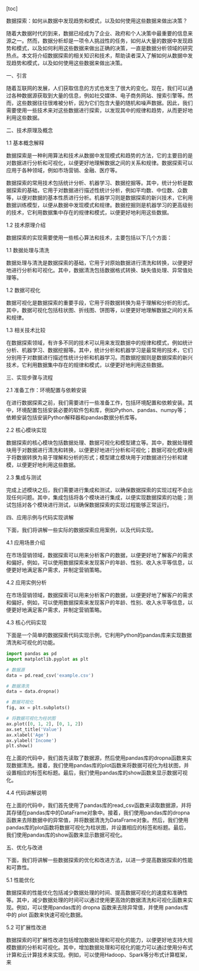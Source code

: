 
[toc]                    
                
                
数据探索：如何从数据中发现趋势和模式，以及如何使用这些数据来做出决策？

随着大数据时代的到来，数据已经成为了企业、政府和个人决策中最重要的信息来源之一。然而，数据分析却是一项令人挑战性的任务，如何从大量的数据中发现趋势和模式，以及如何利用这些数据来做出正确的决策，一直是数据分析领域的研究热点。本文将介绍数据探索的相关知识和技术，帮助读者深入了解如何从数据中发现趋势和模式，以及如何使用这些数据来做出决策。

一、引言

随着互联网的发展，人们获取信息的方式也发生了很大的变化。现在，我们可以通过各种数据源获取到大量的信息，例如社交媒体、电子商务网站、搜索引擎等。然而，这些数据往往很难被分析，因为它们包含大量的随机和噪声数据。因此，我们需要使用一些技术来对这些数据进行探索，以发现其中的规律和趋势，从而更好地利用这些数据。

二、技术原理及概念

1.1 基本概念解释

数据探索是一种利用算法和技术从数据中发现模式和趋势的方法，它的主要目的是对数据进行分析和可视化，以便更好地理解数据之间的关系和规律。数据探索可以应用于各种领域，例如市场营销、金融、医疗等。

数据探索的常用技术包括统计分析、机器学习、数据挖掘等。其中，统计分析是数据探索的基础，它用于对数据进行描述性统计分析，例如平均数、中位数、众数等，以便对数据的基本性质进行分析。机器学习则是数据探索的新兴技术，它利用数据训练模型，以便从数据中发现模式和规律。数据挖掘则是机器学习的更高级别的技术，它利用数据集中存在的规律和模式，以便更好地利用这些数据。

1.2 技术原理介绍

数据探索的实现需要使用一些核心算法和技术，主要包括以下几个方面：

1.1 数据处理与清洗

数据处理与清洗是数据探索的基础，它用于对原始数据进行清洗和转换，以便更好地进行分析和可视化。其中，数据清洗包括数据格式转换、缺失值处理、异常值处理等。

1.2 数据可视化

数据可视化是数据探索的重要手段，它用于将数据转换为易于理解和分析的形式。其中，数据可视化包括柱状图、折线图、饼图等，以便更好地理解数据之间的关系和规律。

1.3 相关技术比较

在数据探索领域，有许多不同的技术可以用来发现数据中的规律和模式，例如统计分析、机器学习、数据挖掘等。其中，统计分析和机器学习是最常用的技术，它们分别用于对数据进行描述性统计分析和机器学习。而数据挖掘则是数据探索的新兴技术，它利用数据集中存在的规律和模式，以便更好地利用这些数据。

三、实现步骤与流程

2.1 准备工作：环境配置与依赖安装

在进行数据探索之前，我们需要进行一些准备工作，包括环境配置和依赖安装。其中，环境配置包括安装必要的软件包和库，例如Python、pandas、numpy等；依赖安装包括安装Python解释器和pandas数据分析库等。

2.2 核心模块实现

数据探索的核心模块包括数据处理、数据可视化和模型建立等。其中，数据处理模块用于对数据进行清洗和转换，以便更好地进行分析和可视化；数据可视化模块用于将数据转换为易于理解和分析的形式；模型建立模块用于对数据进行分析和建模，以便更好地利用这些数据。

2.3 集成与测试

完成上述模块之后，我们需要进行集成和测试，以确保数据探索的实现过程不会出现任何问题。其中，集成包括将各个模块进行集成，以便实现数据探索的功能；测试包括对各个模块进行测试，以确保数据探索的实现过程能够正常运行。

四、应用示例与代码实现讲解

下面，我们将讲解一些实际的数据探索应用案例，以及代码实现。

4.1 应用场景介绍

在市场营销领域，数据探索可以用来分析客户的数据，以便更好地了解客户的需求和偏好。例如，可以使用数据探索来发现客户的年龄、性别、收入水平等信息，以便更好地满足客户需求，并制定营销策略。

4.2 应用实例分析

在市场营销领域，数据探索可以用来分析客户的数据，以便更好地了解客户的需求和偏好。例如，可以使用数据探索来发现客户的年龄、性别、收入水平等信息，以便更好地满足客户需求，并制定营销策略。

4.3 核心代码实现

下面是一个简单的数据探索代码实现示例，它利用Python的pandas库来实现数据清洗和可视化的功能。

```python
import pandas as pd
import matplotlib.pyplot as plt

# 数据源
data = pd.read_csv('example.csv')

# 数据清洗
data = data.dropna()

# 数据可视化
fig, ax = plt.subplots()

# 将数据可视化为柱状图
ax.plot([0, 1, 2], [0, 1, 2])
ax.set_title('Value')
ax.xlabel('Age')
ax.ylabel('Income')
plt.show()
```

在上面的代码中，我们首先读取了数据源，然后使用pandas库的dropna函数来实现数据清洗。接着，我们使用pandas库的plot函数来将数据可视化为柱状图，并设置相应的标签和标题。最后，我们使用pandas库的show函数来显示数据可视化。

4.4 代码讲解说明

在上面的代码中，我们首先使用了pandas库的read\_csv函数来读取数据源，并将其存储在pandas库中的DataFrame对象中。接着，我们使用pandas库的dropna函数来去除数据中的异常值，并将数据清洗为DataFrame对象。然后，我们使用pandas库的plot函数将数据可视化为柱状图，并设置相应的标签和标题。最后，我们使用pandas库的show函数来显示数据可视化。

五、优化与改进

下面，我们将讲解一些数据探索的优化和改进方法，以进一步提高数据探索的性能和可靠性。

5.1 性能优化

数据探索的性能优化包括减少数据处理的时间、提高数据可视化的速度和准确性等。其中，减少数据处理的时间可以通过使用更高效的数据清洗和可视化函数来实现。例如，可以使用pandas库的 dropna 函数来去除异常值，并使用 pandas库中的 plot 函数来快速可视化数据。

5.2 可扩展性改进

数据探索的可扩展性改进包括增加数据处理和可视化的能力，以便更好地支持大规模数据的分析和可视化。其中，增加数据处理和可视化的能力可以通过使用分布式计算和云计算技术来实现。例如，可以使用Hadoop、Spark等分布式计算框架，来

